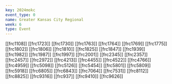 ```yaml
---
key: 2024mokc
event_type: 0
name: Greater Kansas City Regional
week: 6
type: Event
---
```

[[frc1108]]
[[frc1723]]
[[frc1730]]
[[frc1763]]
[[frc1764]]
[[frc1769]]
[[frc1775]]
[[frc1802]]
[[frc1806]]
[[frc1810]]
[[frc1825]]
[[frc1847]]
[[frc1939]]
[[frc1982]]
[[frc1987]]
[[frc1997]]
[[frc2001]]
[[frc2345]]
[[frc2357]]
[[frc2457]]
[[frc2972]]
[[frc4213]]
[[frc4455]]
[[frc4522]]
[[frc4766]]
[[frc4959]]
[[frc5098]]
[[frc5126]]
[[frc5454]]
[[frc5801]]
[[frc5809]]
[[frc5918]]
[[frc6805]]
[[frc6843]]
[[frc7064]]
[[frc7531]]
[[frc8112]]
[[frc8825]]
[[frc9316]]
[[frc937]]
[[frc9410]]
[[frc9626]]
